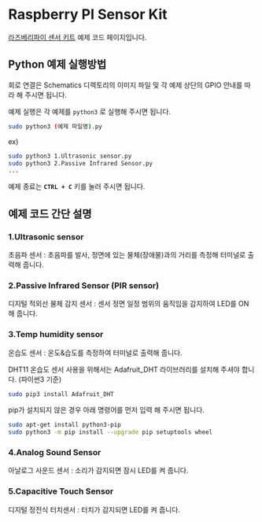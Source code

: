 # Raspberry PI Sensor Kit  

[라즈베리파이 센서 키트](https://www.eleparts.co.kr/EPXDTWR8) 예제 코드 페이지입니다.  

## Python 예제 실행방법  

회로 연결은 Schematics 디렉토리의 이미지 파일 및 각 예제 상단의 GPIO 안내를 따라 해 주시면 됩니다.  

예제 실행은 각 예제를 `python3` 로 실행해 주시면 됩니다.

```bash
sudo python3 (예제 파일명).py
```

ex)

```bash
sudo python3 1.Ultrasonic sensor.py  
sudo python3 2.Passive Infrared Sensor.py  
...  
```

예제 종료는 **`CTRL + C`** 키를 눌러 주시면 됩니다.  

## 예제 코드 간단 설명  

### 1.Ultrasonic sensor  

초음파 센서 : 초음파를 발사, 정면에 있는 물체(장애물)과의 거리를 측정해 터미널로 출력해 줍니다.  

### 2.Passive Infrared Sensor (PIR sensor)  

디지털 적외선 물체 감지 센서 : 센서 정면 일정 범위의 움직임을 감지하여 LED를 ON 해 줍니다.  

### 3.Temp humidity sensor  

온습도 센서 : 온도&습도를 측정하여 터미널로 출력해 줍니다.  

DHT11 온습도 센서 사용을 위해서는 Adafruit_DHT 라이브러리를 설치해 주셔야 합니다. (파이썬3 기준)  

```bash
sudo pip3 install Adafruit_DHT  
```

pip가 설치되지 않은 경우 아래 명령어를 먼저 입력 해 주시면 됩니다.  

```bash
sudo apt-get install python3-pip
sudo python3 -m pip install --upgrade pip setuptools wheel
```

### 4.Analog Sound Sensor  

아날로그 사운드 센서 : 소리가 감지되면 잠시 LED를 켜 줍니다.  

### 5.Capacitive Touch Sensor  

디지털 정전식 터치센서 : 터치가 감지되면 LED를 켜 줍니다.  
